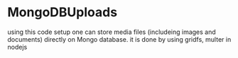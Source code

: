 # MongoDBUploads
using this code setup one can store media files (includeing images and documents) directly on Mongo database.
it is done by using gridfs, multer in nodejs
